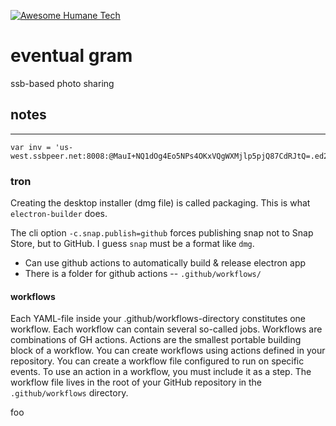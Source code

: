 [![Awesome Humane Tech](https://raw.githubusercontent.com/humanetech-community/awesome-humane-tech/main/humane-tech-badge.svg?sanitize=true)](https://github.com/humanetech-community/awesome-humane-tech)

# eventual gram

ssb-based photo sharing


## notes
-------------------

```
var inv = 'us-west.ssbpeer.net:8008:@MauI+NQ1dOg4Eo5NPs4OKxVQgWXMjlp5pjQ87CdRJtQ=.ed25519~F6cXW6IMaLPZXNNHTAq9UL70lc1w5qfFdQybHTWTwko='
```

### tron
Creating the desktop installer (dmg file) is called packaging. This is what `electron-builder` does. 

The cli option `-c.snap.publish=github` forces publishing snap not to Snap Store, but to GitHub. I guess `snap` must be a format like `dmg`.

* Can use github actions to automatically build & release electron app
* There is a folder for github actions -- `.github/workflows/`

#### workflows
Each YAML-file inside your .github/workflows-directory constitutes one workflow. Each workflow can contain several so-called jobs. Workflows are combinations of GH actions. Actions are the smallest portable building block of a workflow. You can create workflows using actions defined in your repository. You can create a workflow file configured to run on specific events. To use an action in a workflow, you must include it as a step. The workflow file lives in the root of your GitHub repository in the `.github/workflows` directory.


foo
